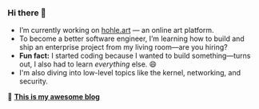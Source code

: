 ### Hi there 👋

- I’m currently working on [hohle.art](https://hohle.art) — an online art platform.
- To become a better software engineer, I’m learning how to build and ship an enterprise project from my living room—are you hiring?
- **Fun fact:** I started coding because I wanted to build something—turns out, I also had to learn *everything* else. 😄
- I'm also diving into low-level topics like the kernel, networking, and security.

📖 **[This is my awesome blog](https://bxkgyxdlc29tzsbibg9n.xyz/)**
